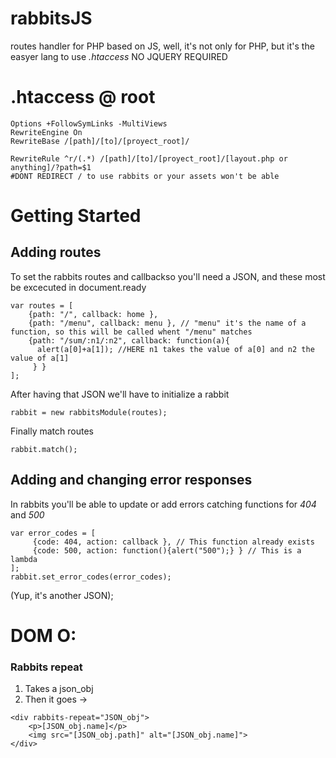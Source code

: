 # rabbitsJS
routes handler for PHP based on JS, well, it's not only for PHP, but it's the easyer lang to use _.htaccess_
NO JQUERY REQUIRED

# .htaccess @ root

```
Options +FollowSymLinks -MultiViews
RewriteEngine On
RewriteBase /[path]/[to]/[proyect_root]/

RewriteRule ^r/(.*) /[path]/[to]/[proyect_root]/[layout.php or anything]/?path=$1
#DONT REDIRECT / to use rabbits or your assets won't be able

```

# Getting Started
## Adding routes
To set the rabbits routes and callbackso you'll need a JSON, and these most be excecuted in document.ready

```
var routes = [
	{path: "/", callback: home },
	{path: "/menu", callback: menu }, // "menu" it's the name of a function, so this will be called whent "/menu" matches
	{path: "/sum/:n1/:n2", callback: function(a){
	  alert(a[0]+a[1]); //HERE n1 takes the value of a[0] and n2 the value of a[1]
	 } }
];
```

After having that JSON we'll have to initialize a rabbit

```
rabbit = new rabbitsModule(routes);
```
Finally match routes

```
rabbit.match();
```

## Adding and changing error responses
In rabbits you'll be able to update or add errors catching functions for *_404_* and *_500_*
```
var error_codes = [
	 {code: 404, action: callback }, // This function already exists
	 {code: 500, action: function(){alert("500");} } // This is a lambda
];
rabbit.set_error_codes(error_codes);
```
(Yup, it's another JSON);
	

# DOM O:

### Rabbits repeat
1. Takes a json_obj
2. Then it goes ->
```
<div rabbits-repeat="JSON_obj">
	<p>[JSON_obj.name]</p>
	<img src="[JSON_obj.path]" alt="[JSON_obj.name]">
</div>
```
